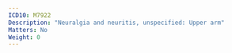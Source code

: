 ```yaml
---
ICD10: M7922
Description: "Neuralgia and neuritis, unspecified: Upper arm"
Matters: No
Weight: 0
---
```

